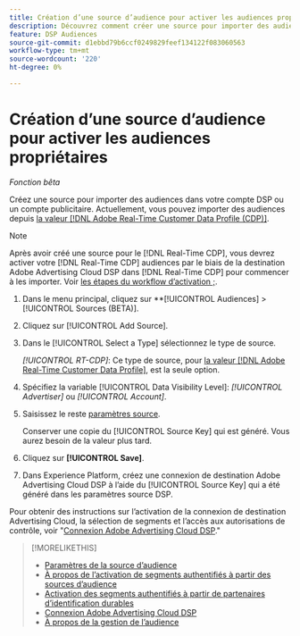 ```yaml
---
title: Création d’une source d’audience pour activer les audiences propriétaires
description: Découvrez comment créer une source pour importer des audiences dans votre compte ou un compte publicitaire.
feature: DSP Audiences
source-git-commit: d1ebbd79b6ccf0249829feef134122f083060563
workflow-type: tm+mt
source-wordcount: '220'
ht-degree: 0%

---
```


# Création d’une source d’audience pour activer les audiences propriétaires

*Fonction bêta*

<!-- Will this remain for admin users/Adobe account teams only? -->

Créez une source pour importer des audiences dans votre compte DSP ou un compte publicitaire. Actuellement, vous pouvez importer des audiences depuis [la valeur [!DNL Adobe Real-Time Customer Data Profile (CDP)]](https://experienceleague.adobe.com/docs/experience-platform/rtcdp/overview.html).

>[!NOTE]
>
>Après avoir créé une source pour le [!DNL Real-Time CDP], vous devrez activer votre [!DNL Real-Time CDP] audiences par le biais de la destination Adobe Advertising Cloud DSP dans [!DNL Real-Time CDP] pour commencer à les importer. Voir [les étapes du workflow d’activation ;](source-about.md#workflow-sources).

1. Dans le menu principal, cliquez sur **[!UICONTROL Audiences] > [!UICONTROL Sources (BETA)].

1. Cliquez sur [!UICONTROL Add Source].

1. Dans le [!UICONTROL Select a Type] sélectionnez le type de source.

   *[!UICONTROL RT-CDP]*: Ce type de source, pour [la valeur [!DNL Adobe Real-Time Customer Data Profile]](source-about.md), est la seule option.

1. Spécifiez la variable [!UICONTROL Data Visibility Level]: *[!UICONTROL Advertiser]* ou *[!UICONTROL Account]*.

1. Saisissez le reste [paramètres source](source-settings.md).

   Conserver une copie du [!UICONTROL Source Key] qui est généré. Vous aurez besoin de la valeur plus tard.

1. Cliquez sur **[!UICONTROL Save]**.

1. Dans Experience Platform, créez une connexion de destination Adobe Advertising Cloud DSP à l’aide du [!UICONTROL Source Key] qui a été généré dans les paramètres source DSP.

Pour obtenir des instructions sur l’activation de la connexion de destination Advertising Cloud, la sélection de segments et l’accès aux autorisations de contrôle, voir &quot;[Connexion Adobe Advertising Cloud DSP](https://experienceleague.adobe.com/docs/experience-platform/destinations/catalog/advertising/adobe-advertising-cloud-connection.html).&quot;

>[!MORELIKETHIS]
>
>* [Paramètres de la source d’audience](source-settings.md)
>* [À propos de l’activation de segments authentifiés à partir des sources d’audience](source-about.md)
>* [Activation des segments authentifiés à partir de partenaires d’identification durables](source-durable-id.md)<!-- title?-->
>* [Connexion Adobe Advertising Cloud DSP](https://experienceleague.adobe.com/docs/experience-platform/destinations/catalog/advertising/adobe-advertising-cloud-connection.html)
>* [À propos de la gestion de l’audience](/help/dsp/audiences/audience-about.md)

